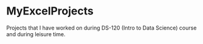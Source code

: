 # MyExcelProjects
Projects that I have worked on during DS-120 (Intro to Data Science) course and during leisure time.
